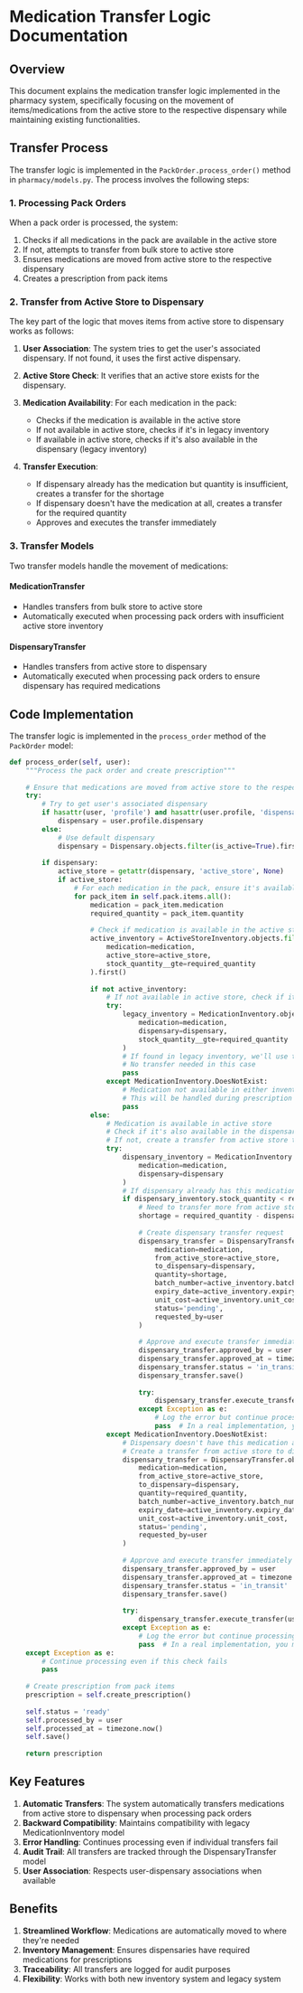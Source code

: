 # Medication Transfer Logic Documentation

## Overview

This document explains the medication transfer logic implemented in the pharmacy system, specifically focusing on the movement of items/medications from the active store to the respective dispensary while maintaining existing functionalities.

## Transfer Process

The transfer logic is implemented in the `PackOrder.process_order()` method in `pharmacy/models.py`. The process involves the following steps:

### 1. Processing Pack Orders

When a pack order is processed, the system:

1. Checks if all medications in the pack are available in the active store
2. If not, attempts to transfer from bulk store to active store
3. Ensures medications are moved from active store to the respective dispensary
4. Creates a prescription from pack items

### 2. Transfer from Active Store to Dispensary

The key part of the logic that moves items from active store to dispensary works as follows:

1. **User Association**: The system tries to get the user's associated dispensary. If not found, it uses the first active dispensary.

2. **Active Store Check**: It verifies that an active store exists for the dispensary.

3. **Medication Availability**: For each medication in the pack:
   - Checks if the medication is available in the active store
   - If not available in active store, checks if it's in legacy inventory
   - If available in active store, checks if it's also available in the dispensary (legacy inventory)

4. **Transfer Execution**: 
   - If dispensary already has the medication but quantity is insufficient, creates a transfer for the shortage
   - If dispensary doesn't have the medication at all, creates a transfer for the required quantity
   - Approves and executes the transfer immediately

### 3. Transfer Models

Two transfer models handle the movement of medications:

#### MedicationTransfer
- Handles transfers from bulk store to active store
- Automatically executed when processing pack orders with insufficient active store inventory

#### DispensaryTransfer
- Handles transfers from active store to dispensary
- Automatically executed when processing pack orders to ensure dispensary has required medications

## Code Implementation

The transfer logic is implemented in the `process_order` method of the `PackOrder` model:

```python
def process_order(self, user):
    """Process the pack order and create prescription"""
    
    # Ensure that medications are moved from active store to the respective dispensary
    try:
        # Try to get user's associated dispensary
        if hasattr(user, 'profile') and hasattr(user.profile, 'dispensary'):
            dispensary = user.profile.dispensary
        else:
            # Use default dispensary
            dispensary = Dispensary.objects.filter(is_active=True).first()
        
        if dispensary:
            active_store = getattr(dispensary, 'active_store', None)
            if active_store:
                # For each medication in the pack, ensure it's available in the dispensary
                for pack_item in self.pack.items.all():
                    medication = pack_item.medication
                    required_quantity = pack_item.quantity
                    
                    # Check if medication is available in the active store
                    active_inventory = ActiveStoreInventory.objects.filter(
                        medication=medication,
                        active_store=active_store,
                        stock_quantity__gte=required_quantity
                    ).first()
                    
                    if not active_inventory:
                        # If not available in active store, check if it's in legacy inventory
                        try:
                            legacy_inventory = MedicationInventory.objects.get(
                                medication=medication,
                                dispensary=dispensary,
                                stock_quantity__gte=required_quantity
                            )
                            # If found in legacy inventory, we'll use that for dispensing
                            # No transfer needed in this case
                            pass
                        except MedicationInventory.DoesNotExist:
                            # Medication not available in either inventory
                            # This will be handled during prescription dispensing
                            pass
                    else:
                        # Medication is available in active store
                        # Check if it's also available in the dispensary (legacy inventory)
                        # If not, create a transfer from active store to dispensary
                        try:
                            dispensary_inventory = MedicationInventory.objects.get(
                                medication=medication,
                                dispensary=dispensary
                            )
                            # If dispensary already has this medication, check if quantity is sufficient
                            if dispensary_inventory.stock_quantity < required_quantity:
                                # Need to transfer more from active store to dispensary
                                shortage = required_quantity - dispensary_inventory.stock_quantity
                                
                                # Create dispensary transfer request
                                dispensary_transfer = DispensaryTransfer.objects.create(
                                    medication=medication,
                                    from_active_store=active_store,
                                    to_dispensary=dispensary,
                                    quantity=shortage,
                                    batch_number=active_inventory.batch_number,
                                    expiry_date=active_inventory.expiry_date,
                                    unit_cost=active_inventory.unit_cost,
                                    status='pending',
                                    requested_by=user
                                )
                                
                                # Approve and execute transfer immediately
                                dispensary_transfer.approved_by = user
                                dispensary_transfer.approved_at = timezone.now()
                                dispensary_transfer.status = 'in_transit'
                                dispensary_transfer.save()
                                
                                try:
                                    dispensary_transfer.execute_transfer(user)
                                except Exception as e:
                                    # Log the error but continue processing
                                    pass  # In a real implementation, you might want to log this
                        except MedicationInventory.DoesNotExist:
                            # Dispensary doesn't have this medication at all
                            # Create a transfer from active store to dispensary
                            dispensary_transfer = DispensaryTransfer.objects.create(
                                medication=medication,
                                from_active_store=active_store,
                                to_dispensary=dispensary,
                                quantity=required_quantity,
                                batch_number=active_inventory.batch_number,
                                expiry_date=active_inventory.expiry_date,
                                unit_cost=active_inventory.unit_cost,
                                status='pending',
                                requested_by=user
                            )
                            
                            # Approve and execute transfer immediately
                            dispensary_transfer.approved_by = user
                            dispensary_transfer.approved_at = timezone.now()
                            dispensary_transfer.status = 'in_transit'
                            dispensary_transfer.save()
                            
                            try:
                                dispensary_transfer.execute_transfer(user)
                            except Exception as e:
                                # Log the error but continue processing
                                pass  # In a real implementation, you might want to log this
    except Exception as e:
        # Continue processing even if this check fails
        pass
    
    # Create prescription from pack items
    prescription = self.create_prescription()
    
    self.status = 'ready'
    self.processed_by = user
    self.processed_at = timezone.now()
    self.save()
    
    return prescription
```

## Key Features

1. **Automatic Transfers**: The system automatically transfers medications from active store to dispensary when processing pack orders
2. **Backward Compatibility**: Maintains compatibility with legacy MedicationInventory model
3. **Error Handling**: Continues processing even if individual transfers fail
4. **Audit Trail**: All transfers are tracked through the DispensaryTransfer model
5. **User Association**: Respects user-dispensary associations when available

## Benefits

1. **Streamlined Workflow**: Medications are automatically moved to where they're needed
2. **Inventory Management**: Ensures dispensaries have required medications for prescriptions
3. **Traceability**: All transfers are logged for audit purposes
4. **Flexibility**: Works with both new inventory system and legacy system